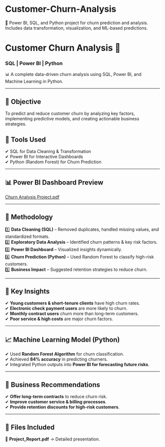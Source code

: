# Customer-Churn-Analysis
📌 Power BI, SQL, and Python project for churn prediction and analysis. Includes data transformation, visualization, and ML-based predictions.
# Customer Churn Analysis 🚀  
### SQL | Power BI | Python  
📊 A complete data-driven churn analysis using SQL, Power BI, and Machine Learning in Python.  

---

## 🔹 Objective  
To predict and reduce customer churn by analyzing key factors, implementing predictive models, and creating actionable business strategies.

## 🔹 Tools Used  
✔ SQL for Data Cleaning & Transformation  
✔ Power BI for Interactive Dashboards  
✔ Python (Random Forest) for Churn Prediction  

---

## 📊 Power BI Dashboard Preview  
[Churn Analysis Project.pdf ](https://github.com/afijithpv/Customer-Churn-Analysis/blob/main/Churn%20Analysis%20Project.pdf) 

---

## 🔹 Methodology  
1️⃣ **Data Cleaning (SQL)** – Removed duplicates, handled missing values, and standardized formats.  
2️⃣ **Exploratory Data Analysis** – Identified churn patterns & key risk factors.  
3️⃣ **Power BI Dashboard** – Visualized insights dynamically.  
4️⃣ **Churn Prediction (Python)** – Used Random Forest to classify high-risk customers.  
5️⃣ **Business Impact** – Suggested retention strategies to reduce churn.  

---

## 📌 Key Insights  
✔ **Young customers & short-tenure clients** have high churn rates.  
✔ **Electronic check payment users** are more likely to churn.  
✔ **Monthly contract users** churn more than long-term customers.  
✔ **Poor service & high costs** are major churn factors.  

---

## 📈 Machine Learning Model (Python)  
✔ Used **Random Forest Algorithm** for churn classification.  
✔ Achieved **84% accuracy** in predicting churners.  
✔ Integrated Python outputs into **Power BI for forecasting future risks**.  

---

## 🚀 Business Recommendations  
✔ **Offer long-term contracts** to reduce churn risk.  
✔ **Improve customer service & billing processes**.  
✔ **Provide retention discounts for high-risk customers**.  

---

## 📂 Files Included  
📂 **Project_Report.pdf** → Detailed presentation.  
 

